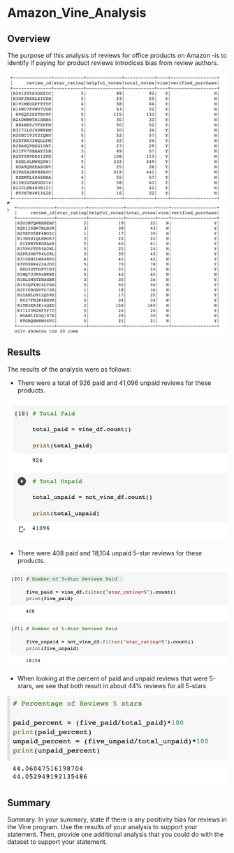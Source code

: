# Amazon_Vine_Analysis

## Overview 

The purpose of this analysis of reviews for office products on Amazon -is to identify if paying for product reviews introdices bias from review authors. 

![vine.png](vine.png) ![not_vine.png](not_vine.png) 

## Results 
The results of the analysis were as follows: 

- There were a total of 926 paid and 41,096 unpaid reviews for these products. 

![total_scores.png](total_scores.png)

- There were 408 paid and 18,104 unpaid 5-star reviews for these products. 

![5_stars.png](5_stars.png) 

- When looking at the percent of paid and unpaid reviews that were 5-stars, we see that both result in about 44% reviews for all 5-stars 

![percent.png](percent.png) 



## Summary 
Summary: In your summary, state if there is any positivity bias for reviews in the Vine program. Use the results of your analysis to support your statement. Then, provide one additional analysis that you could do with the dataset to support your statement.
